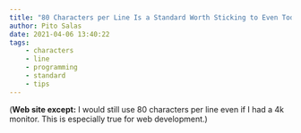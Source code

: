 ```yaml
---
title: "80 Characters per Line Is a Standard Worth Sticking to Even Today"
author: Pito Salas
date: 2021-04-06 13:40:22
tags:
    - characters
    - line
    - programming
    - standard
    - tips
---
```



(**Web site except:** I would still use 80 characters per line even if I had a 4k monitor. This is especially true for web development.) 
